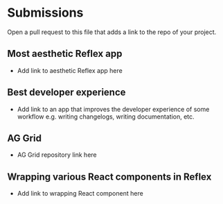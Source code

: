 # Submissions

Open a pull request to this file that adds a link to the repo of your project.

## Most aesthetic Reflex app

- Add link to aesthetic Reflex app here

## Best developer experience

- Add link to an app that improves the developer experience of some workflow e.g. writing changelogs, writing documentation, etc.

## AG Grid

- AG Grid repository link here

## Wrapping various React components in Reflex

- Add link to wrapping React component here

